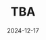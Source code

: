 ---
template: event.html
title: TBA
date: 2024-12-17
category: talk
language: fr
authors: []
location: turbine
cover: static/generic-cover.png
---